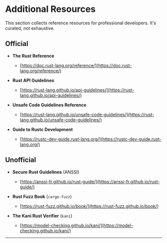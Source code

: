 <meta name="title" content="High Assurance Rust">
<meta name="description" content="Developing Secure and Robust Software">
<meta property="og:title" content="High Assurance Rust">
<meta property="og:description" content="Developing Secure and Robust Software">
<meta property="og:type" content="article">
<meta property="og:url" content="https://highassurance.rs/">
<meta property="og:image" content="https://highassurance.rs/img/har_logo_social.png">
<meta name="twitter:title" content="High Assurance Rust">
<meta name="twitter:description" content="Developing Secure and Robust Software">
<meta name="twitter:url" content="https://highassurance.rs/">
<meta name="twitter:card" content="summary_large_image">
<meta name="twitter:image" content="https://highassurance.rs/img/har_logo_social.png">


# Additional Resources

This section collects reference resources for professional developers.
It's curated, not exhaustive.

## Official

* **The Rust Reference**

    * [https://doc.rust-lang.org/reference/](https://doc.rust-lang.org/reference/)

* **Rust API Guidelines**

    * [https://rust-lang.github.io/api-guidelines/](https://rust-lang.github.io/api-guidelines/)

* **Unsafe Code Guidelines Reference**

    * [https://rust-lang.github.io/unsafe-code-guidelines/](https://rust-lang.github.io/unsafe-code-guidelines/)

* **Guide to Rustc Development**

    * [https://rustc-dev-guide.rust-lang.org/](https://rustc-dev-guide.rust-lang.org/)

## Unofficial

* **Secure Rust Guidelines** (ANSSI)

    * [https://anssi-fr.github.io/rust-guide/](https://anssi-fr.github.io/rust-guide/)

* **Rust Fuzz Book** (`cargo-fuzz`)

    * [https://rust-fuzz.github.io/book/](https://rust-fuzz.github.io/book/)

* **The Kani Rust Verifier** (`kani`)

    * [https://model-checking.github.io/kani/](https://model-checking.github.io/kani/)

---
